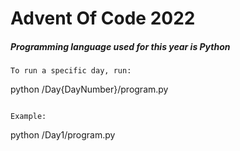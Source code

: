 # Advent Of Code 2022

##### Programming language used for this year is Python

```
To run a specific day, run:
```
python /Day{DayNumber}/program.py
```

Example:
```
python /Day1/program.py
```